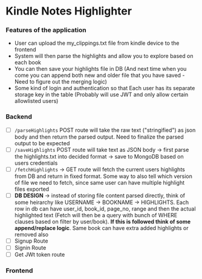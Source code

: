 # Kindle Notes Highlighter

### Features of the application
- User can upload the my_clippings.txt file from kindle device to the frontend
- System will then parse the highlights and allow you to explore based on each book
- You can then save your highlights file in DB (And next time when you come you can append both new and older file that you have saved - Need to figure out the merging logic)
- Some kind of login and authentication so that Each user has its separate storage key in the table (Probably will use JWT and only allow certain allowlisted users)


### Backend
- [ ] `/parseHighlights` POST route will take the raw text ("stringified") as json body and then return the parsed output. Need to finalize the parsed output to be expected
- [ ] `/saveHighlights` POST route will take text as JSON body -> first parse the highlights.txt into decided format -> save to MongoDB based on users credentials
- [ ] `/fetchHighlights` -> GET route will fetch the current users highlights from DB and return in fixed format. Some way to also tell which version of file we need to fetch, since same user can have multiple highlight files exported
- [ ] **DB DESIGN** -> instead of storing file content parsed directly, think of some heirarchy like USERNAME -> BOOKNAME -> HIGHLIGHTS. Each row in db can have user_id, book_id, page_no, range and then the actual highlighted text (Fetch will then be a query with bunch of WHERE clauses based on filter by user/book). **If this is followed think of some append/replace logic**. Same book can have extra added highlights or removed also
- [ ] Signup Route
- [ ] Signin Route
- [ ] Get JWt token route

### Frontend